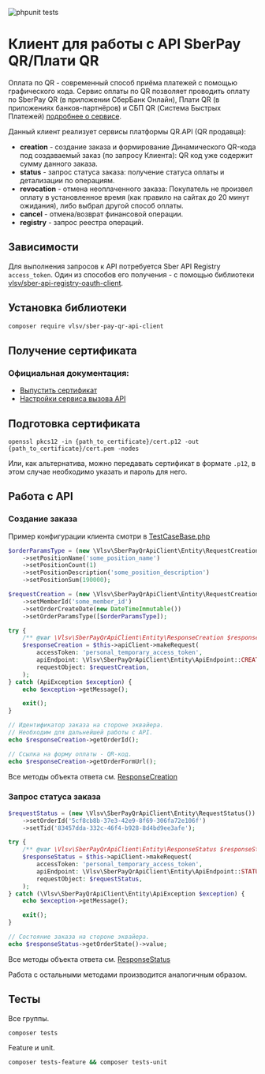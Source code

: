 ![phpunit tests](https://github.com/skodnik/sber-pay-qr-api-client/actions/workflows/php.yml/badge.svg)

# Клиент для работы с API SberPay QR/Плати QR

Оплата по QR - современный способ приёма платежей с помощью графического кода. Сервис оплаты по QR позволяет проводить
оплату по SberPay QR (в приложении СберБанк Онлайн), Плати QR (в приложениях банков-партнёров) и СБП QR (Система Быстрых
Платежей) [подробнее о сервисе](https://api.developer.sber.ru/product/PlatiQR/doc/v1/QR_API_doc1).

Данный клиент реализует сервисы платформы QR.API (QR продавца):

- **creation** - создание заказа и формирование Динамического QR-кода под создаваемый заказ (по запросу Клиента): QR код
  уже содержит сумму данного заказа.
- **status** - запрос статуса заказа: получение статуса оплаты и детализации по операциям.
- **revocation** - отмена неоплаченного заказа: Покупатель не произвел оплату в установленное время (как правило на
  сайтах до 20 минут ожидания), либо выбрал другой способ оплаты.
- **cancel** - отмена/возврат финансовой операции.
- **registry** - запрос реестра операций.

## Зависимости

Для выполнения запросов к API потребуется Sber API Registry `access_token`. Один из способов его получения - с помощью
библиотеки [vlsv/sber-api-registry-oauth-client](https://packagist.org/packages/vlsv/sber-api-registry-oauth-client).

## Установка библиотеки

```bash
composer require vlsv/sber-pay-qr-api-client
```

## Получение сертификата

### Официальная документация:

- [Выпустить сертификат](https://api.developer.sber.ru/how-to-use/create_certificate)
- [Настройки сервиса вызова API](https://api.developer.sber.ru/how-to-use/api_settings)

## Подготовка сертификата

```shell
openssl pkcs12 -in {path_to_certificate}/cert.p12 -out {path_to_certificate}/cert.pem -nodes
```

Или, как альтернатива, можно передавать сертификат в формате `.p12`, в этом случае необходимо указать и пароль для него.

## Работа с API

### Создание заказа

Пример конфигурации клиента смотри в [TestCaseBase.php](tests/TestCaseBase.php)

```php
$orderParamsType = (new \Vlsv\SberPayQrApiClient\Entity\RequestCreationOrderParamsType())
    ->setPositionName('some_position_name')
    ->setPositionCount(1)
    ->setPositionDescription('some_position_description')
    ->setPositionSum(190000);

$requestCreation = (new \Vlsv\SberPayQrApiClient\Entity\RequestCreation())
    ->setMemberId('some_member_id')
    ->setOrderCreateDate(new DateTimeImmutable())
    ->setOrderParamsType([$orderParamsType]);

try {
    /** @var \Vlsv\SberPayQrApiClient\Entity\ResponseCreation $responseCreation */
    $responseCreation = $this->apiClient->makeRequest(
        accessToken: 'personal_temporary_access_token',
        apiEndpoint: \Vlsv\SberPayQrApiClient\Entity\ApiEndpoint::CREATION,
        requestObject: $requestCreation,
    );
} catch (ApiException $exception) {
    echo $exception->getMessage();

    exit();
}

// Идентификатор заказа на стороне эквайера.
// Необходим для дальнейшей работы с API.
echo $responseCreation->getOrderId();

// Ссылка на форму оплаты - QR-код.
echo $responseCreation->getOrderFormUrl();
```

Все методы объекта ответа см. [ResponseCreation](src/Entity/ResponseCreation.php)

### Запрос статуса заказа

```php
$requestStatus = (new \Vlsv\SberPayQrApiClient\Entity\RequestStatus())
    ->setOrderId('5cf8cb8b-37e3-42e9-8f69-306fa72e106f')
    ->setTid('83457dda-332c-46f4-b928-8d4bd9ee3afe');

try {
    /** @var \Vlsv\SberPayQrApiClient\Entity\ResponseStatus $responseStatus */
    $responseStatus = $this->apiClient->makeRequest(
        accessToken: 'personal_temporary_access_token',
        apiEndpoint: \Vlsv\SberPayQrApiClient\Entity\ApiEndpoint::STATUS,
        requestObject: $requestStatus,
    );
} catch (\Vlsv\SberPayQrApiClient\Entity\ApiException $exception) {
    echo $exception->getMessage();

    exit();
}

// Состояние заказа на стороне эквайера.
echo $responseStatus->getOrderState()->value;
```

Все методы объекта ответа см. [ResponseStatus](src/Entity/ResponseStatus.php)

Работа с остальными методами производится аналогичным образом.

## Тесты

Все группы.

```bash
composer tests
```

Feature и unit.

```bash
composer tests-feature && composer tests-unit
```
